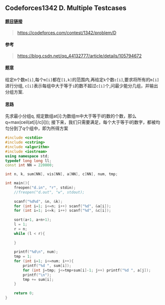 ## Codeforces1342 D. Multiple Testcases

#### [题目链接](https://codeforces.com/contest/1342/problem/D)
>https://codeforces.com/contest/1342/problem/D

#### 参考
>https://blog.csdn.net/qq_44132777/article/details/105794672

#### 题意
给定n个数`m[i]`,每个`m[i]`都在`[1,k]`的范围内,再给定`k`个数`c[i]`,要求将所有的`m[i]`进行分组, `c[i]`表示每组中大于等于`i`的数不超过`c[i]`个,问最少能分几组，并输出分组方案.

#### 思路
先求最小分组q, 规定数组at[i]:为数组m中大于等于i的数的个数，那么q=max(ceil(at[i]/c[i]));
接下来，我们只需要满足，每个大于等于i的数字，都被均匀分到了q个组中，即为所得方案 

```cpp
#include <cstdio>
#include <cstring>
#include <algorithm>
#include <iostream>
using namespace std;
typedef long long ll;
const int NN = 220000;

int n, k, sum[NN], vis[NN], a[NN], c[NN], num, tmp;

int main(){
	freopen("d.in", "r", stdin);
	//freopen("d.out", "w", stdout);
	
	scanf("%d%d", &n, &k);
	for (int i=1; i<=n; i++) scanf("%d", &a[i]);
	for (int i=1; i<=k; i++) scanf("%d", &c[i]);
	
	sort(a+1, a+n+1);
	l = 1;
	r = n;
	while (l < r){
		
	}
	
	printf("%d\n", num);
	tmp = 1;
	for (int i=1; i<=num; i++){
		printf("%d ", sum[i]);
		for (int j=tmp; j<=tmp+sum[i]-1; j++) printf("%d ", a[j]);
		printf("\n");
		tmp += sum[i];
	}
	
	return 0;
} 
```
